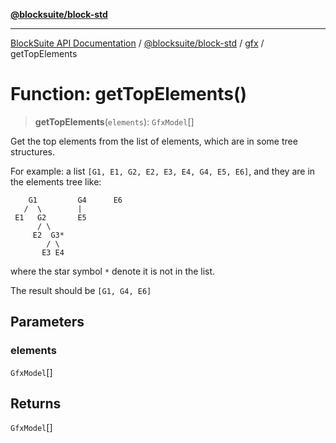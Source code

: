 [**@blocksuite/block-std**](../../../../@blocksuite/block-std/README.md)

***

[BlockSuite API Documentation](../../../../README.md) / [@blocksuite/block-std](../../README.md) / [gfx](../README.md) / getTopElements

# Function: getTopElements()

> **getTopElements**(`elements`): `GfxModel`[]

Get the top elements from the list of elements, which are in some tree structures.

For example: a list `[G1, E1, G2, E2, E3, E4, G4, E5, E6]`,
and they are in the elements tree like:
```
    G1         G4      E6
   /  \        |
 E1   G2       E5
      / \
     E2  G3*
        / \
       E3 E4
```
where the star symbol `*` denote it is not in the list.

The result should be `[G1, G4, E6]`

## Parameters

### elements

`GfxModel`[]

## Returns

`GfxModel`[]
